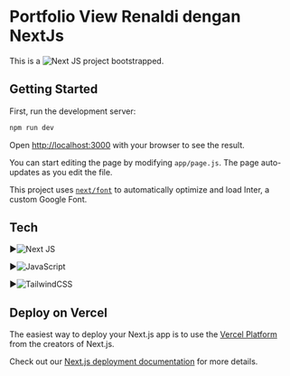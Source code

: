 # Portfolio View Renaldi dengan NextJs

This is a ![Next JS](https://img.shields.io/badge/Next-black?style=for-the-badge&logo=next.js&logoColor=white) project bootstrapped.


## Getting Started

First, run the development server:

```bash
npm run dev
```

Open [http://localhost:3000](http://localhost:3000) with your browser to see the result.

You can start editing the page by modifying `app/page.js`. The page auto-updates as you edit the file.

This project uses [`next/font`](https://nextjs.org/docs/basic-features/font-optimization) to automatically optimize and load Inter, a custom Google Font.

## Tech

▶![Next JS](https://img.shields.io/badge/Next-black?style=for-the-badge&logo=next.js&logoColor=white)

▶![JavaScript](https://img.shields.io/badge/javascript-%23323330.svg?style=for-the-badge&logo=javascript&logoColor=%23F7DF1E)

▶![TailwindCSS](https://img.shields.io/badge/tailwindcss-%2338B2AC.svg?style=for-the-badge&logo=tailwind-css&logoColor=white)

## Deploy on Vercel

The easiest way to deploy your Next.js app is to use the [Vercel Platform](https://vercel.com/new?utm_medium=default-template&filter=next.js&utm_source=create-next-app&utm_campaign=create-next-app-readme) from the creators of Next.js.

Check out our [Next.js deployment documentation](https://nextjs.org/docs/deployment) for more details.
